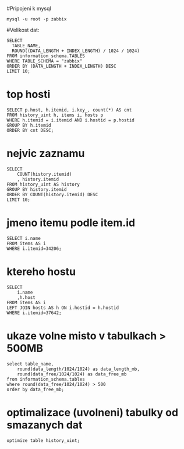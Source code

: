 #Pripojeni k mysql
```
mysql -u root -p zabbix
```
#Velikost dat:
```
SELECT
  TABLE_NAME,
  ROUND((DATA_LENGTH + INDEX_LENGTH) / 1024 / 1024)
FROM information_schema.TABLES
WHERE TABLE_SCHEMA = "zabbix"
ORDER BY (DATA_LENGTH + INDEX_LENGTH) DESC
LIMIT 10;
```
# top hosti
```
SELECT p.host, h.itemid, i.key_, count(*) AS cnt
FROM history_uint h, items i, hosts p
WHERE h.itemid = i.itemid AND i.hostid = p.hostid
GROUP BY h.itemid
ORDER BY cnt DESC;
```
# nejvic zaznamu 
```
SELECT 
	COUNT(history.itemid)
	, history.itemid
FROM history_uint AS history
GROUP BY history.itemid
ORDER BY COUNT(history.itemid) DESC
LIMIT 10;
```
# jmeno itemu podle item.id
```
SELECT i.name 
FROM items AS i
WHERE i.itemid=34206;
```
# ktereho hostu
```
SELECT 
	i.name 
	,h.host
FROM items AS i
LEFT JOIN hosts AS h ON i.hostid = h.hostid
WHERE i.itemid=37642;
```
# ukaze volne misto v tabulkach > 500MB
```
select table_name,
	round(data_length/1024/1024) as data_length_mb, 
	round(data_free/1024/1024) as data_free_mb 
from information_schema.tables 
where round(data_free/1024/1024) > 500 
order by data_free_mb;
```
# optimalizace (uvolneni) tabulky od smazanych dat
```
optimize table history_uint;
```
